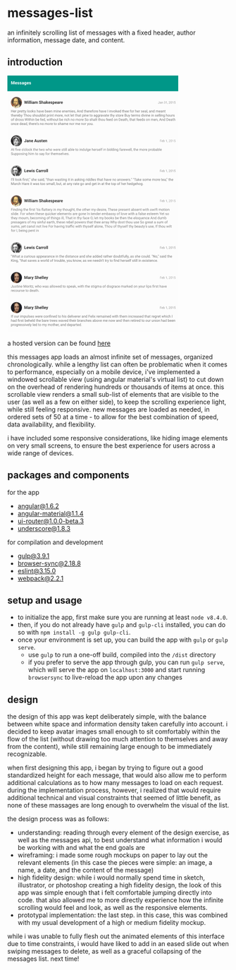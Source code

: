 # messages-list
an infinitely scrolling list of messages with a fixed header, author information, message date, and content.

## introduction
![gif of messages list and features](./messages-app-responsive.gif)

a hosted version can be found [here](http://www.thekatielanier.com)

this messages app loads an almost infinite set of messages, organized chronologically.
while a lengthy list can often be problematic when it comes to performance, especially on a mobile device, i've implemented a windowed scrollable view (using angular material's virtual list) to cut down on the overhead of rendering hundreds or thousands of items at once.
this scrollable view renders a small sub-list of elements that are visible to the user (as well as a few on either side), to keep the scrolling experience light, while still feeling responsive.
new messages are loaded as needed, in ordered sets of 50 at a time - to allow for the best combination of speed, data availability, and flexibility.

i have included some responsive considerations, like hiding image elements on very small screens, to ensure the best experience for users across a wide range of devices.

## packages and components
for the app
* angular@1.6.2
* angular-material@1.1.4
* ui-router@1.0.0-beta.3
* underscore@1.8.3

for compilation and development
* gulp@3.9.1
* browser-sync@2.18.8
* eslint@3.15.0
* webpack@2.2.1

## setup and usage
* to initialize the app, first make sure you are running at least `node v8.4.0`.
* then, if you do not already have `gulp` and `gulp-cli` installed, you can do so with `npm install -g gulp gulp-cli`.
* once your environment is set up, you can build the app with `gulp` or `gulp serve`.
  * use `gulp` to run a one-off build, compiled into the `/dist` directory
  * if you prefer to serve the app through gulp, you can run `gulp serve`, which will serve the app on `localhost:3000` and start running `browsersync` to live-reload the app upon any changes

## design
the design of this app was kept deliberately simple, with the balance between white space and information density taken carefully into account. i decided to keep avatar images small enough to sit comfortably within the flow of the list (without drawing too much attention to themselves and away from the content), while still remaining large enough to be immediately recognizable.

when first designing this app, i began by trying to figure out a good standardized height for each message, that would also allow me to perform additional calculations as to how many messages to load on each request. during the implementation process, however, i realized that would require additional technical and visual constraints that seemed of little benefit, as none of these massages are long enough to overwhelm the visual of the list.

the design process was as follows:
* understanding: reading through every element of the design exercise, as well as the messages api, to best understand what information i would be working with and what the end goals are
* wireframing: i made some rough mockups on paper to lay out the relevant elements (in this case the pieces were simple: an image, a name, a date, and the content of the message)
* high fidelity design: while i would normally spend time in sketch, illustrator, or photoshop creating a high fidelity design, the look of this app was simple enough that i felt comfortable jumping directly into code. that also allowed me to more directly experience how the infinite scrolling would feel and look, as well as the responsive elements.
* prototypal implementation: the last step. in this case, this was combined with my usual development of a high or medium fidelity mockup.

while i was unable to fully flesh out the animated elements of this interface due to time constraints, i would have liked to add in an eased slide out when swiping messages to delete, as well as a graceful collapsing of the messages list. next time!
